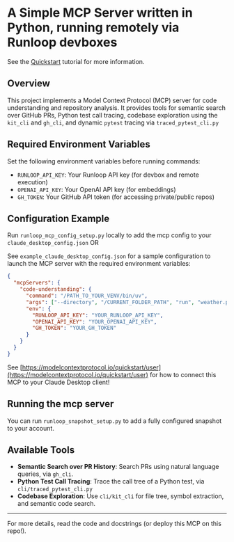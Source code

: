 # A Simple MCP Server written in Python, running remotely via Runloop devboxes

See the [Quickstart](https://modelcontextprotocol.io/quickstart) tutorial for more information.

## Overview

This project implements a Model Context Protocol (MCP) server for code understanding and repository analysis. It provides tools for semantic search over GitHub PRs, Python test call tracing, codebase exploration using the `kit_cli` and `gh_cli`, and dynamic `pytest` tracing via `traced_pytest_cli.py`

## Required Environment Variables

Set the following environment variables before running commands:

- `RUNLOOP_API_KEY`: Your Runloop API key (for devbox and remote execution)
- `OPENAI_API_KEY`: Your OpenAI API key (for embeddings)
- `GH_TOKEN`: Your GitHub API token (for accessing private/public repos)

## Configuration Example

Run `runloop_mcp_config_setup.py` locally to add the mcp config to your `claude_desktop_config.json` OR

See `example_claude_desktop_config.json` for a sample configuration to launch the MCP server with the required environment variables:

```json
{
  "mcpServers": {
    "code-understanding": {
      "command": "/PATH_TO_YOUR_VENV/bin/uv",
      "args": ["--directory", "/CURRENT_FOLDER_PATH", "run", "weather.py"],
      "env": {
        "RUNLOOP_API_KEY": "YOUR_RUNLOOP_API_KEY",
        "OPENAI_API_KEY": "YOUR_OPENAI_API_KEY",
        "GH_TOKEN": "YOUR_GH_TOKEN"
      }
    }
  }
}
```
See [https://modelcontextprotocol.io/quickstart/user](https://modelcontextprotocol.io/quickstart/user) for how to connect this MCP to your Claude Desktop client!

## Running the mcp server

You can run `runloop_snapshot_setup.py` to add a fully configured snapshot to your account.


## Available Tools

- **Semantic Search over PR History**: Search PRs using natural language queries, via `gh_cli`.
- **Python Test Call Tracing**: Trace the call tree of a Python test, via `cli/traced_pytest_cli.py`
- **Codebase Exploration**: Use `cli/kit_cli` for file tree, symbol extraction, and semantic code search.

---

For more details, read the code and docstrings (or deploy this MCP on this repo!).
